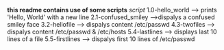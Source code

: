 **this readme contains use of some scripts**
*script*
1.0-hello_world --> prints 'Hello, World' with a new line 
2.1-confused_smiley -->dispalys a confused smiley face 
3.2-hellofile --> dispalys content /etc/passwd
4.3-twofiles --> dispalys content /etc/passwd & /etc/hosts
5.4-lastlines --> displays last 10 lines of a file
5.5-firstlines --> dispalys first 10 lines of /etc/passwd

